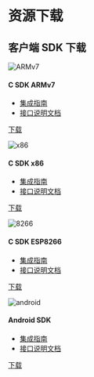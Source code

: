 # 资源下载

## 客户端 SDK 下载

<div class="row client downloads">
    <div class="col-md-6">
        <div class="thumbnail">
            <img src="../img/resource_arm.png" alt="ARMv7">
            <div class="caption">
                <h4>C SDK ARMv7</h4>
                <ul>
                    <li><a href="../client/c_sdk_guide">集成指南</a></li>
                    <li><a href="../client/c_sdk_api">接口说明文档</a></li>
                </ul>
                <p><a href="https://www.jiguang.cn/downloads/sdk/iot_armv7/" class="btn btn-default" role="button">下载</a></p>
            </div>
        </div>
    </div>
    <div class="col-md-6">
        <div class="thumbnail">
            <img src="../img/resource_x86.png" alt="x86">
            <div class="caption">
                <h4>C SDK x86</h4>
                <ul>
                    <li><a href="../client/c_sdk_guide">集成指南</a></li>
                    <li><a href="../client/c_sdk_api">接口说明文档</a></li>
                </ul>
                <p><a href="https://www.jiguang.cn/downloads/sdk/iot_x86/" class="btn btn-default" role="button">下载</a></p>
            </div>
        </div>
    </div>
</div>	
<div class="row client downloads">	
    <div class="col-md-6">
        <div class="thumbnail">
            <img src="../img/resource_8266.png" alt="8266">
            <div class="caption">
                <h4>C SDK ESP8266</h4>
                <ul>
                    <li><a href="../client/c_sdk_8266_guide">集成指南</a></li>
                    <li><a href="../client/c_sdk_api">接口说明文档</a></li>
                </ul>
                <p><a href="https://www.jiguang.cn/downloads/sdk/iot_esp8266/" class="btn btn-default" role="button">下载</a></p>
            </div>
        </div>
    </div>
    <div class="col-md-6">
        <div class="thumbnail">
            <img src="../img/resource_android.png" alt="android">
            <div class="caption">
                <h4>Android SDK</h4>
                <ul>
                    <li><a href="../client/android_sdk_guide">集成指南</a></li>
                    <li><a href="../client/android_sdk_api">接口说明文档</a></li>
                </ul>
                <p><a href="https://www.jiguang.cn/downloads/sdk/iot_android" class="btn btn-default" role="button">下载</a></p>
            </div>
        </div>
    </div>
</div>

